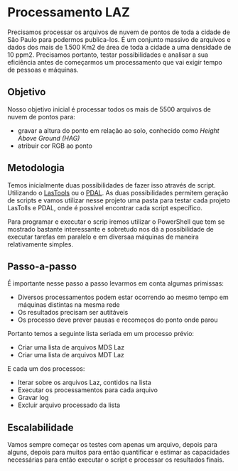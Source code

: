 # Processamento LAZ

Precisamos processar os arquivos de nuvem de pontos de toda a cidade de São Paulo para podermos publica-los. É um conjunto massivo de arquivos e dados dos mais de 1.500 Km2 de área de toda a cidade a uma densidade de 10 ppm2. Precisamos portanto, testar possibilidades e analisar a sua eficiência antes de começarmos um processamento que vai exigir tempo de pessoas e máquinas.

## Objetivo

Nosso objetivo inicial é processar todos os mais de 5500 arquivos de nuvem de pontos para:

* gravar a altura do ponto em relação ao solo, conhecido como _Height Above Ground (HAG)_
* atribuir cor RGB ao ponto

## Metodologia

Temos inicialmente duas possibilidades de fazer isso através de script. Utilizando o [LasTools](https://github.com/LAStools/LAStools) ou o [PDAL](https://github.com/PDAL/PDAL). As duas possibilidades permitem geração de scripts e vamos utilizar nesse projeto uma pasta para testar cada projeto LasTolls e PDAL, onde é possível encontrar cada script específico.

Para programar e executar o scrip iremos utilizar o PowerShell que tem se mostrado bastante interessante e sobretudo nos dá a possibilidade de executar tarefas em paralelo e em diversaa máquinas de maneira relativamente simples.

## Passo-a-passo

É importante nesse passo a passo levarmos em conta algumas primissas:

* Diversos processamentos podem estar ocorrendo ao mesmo tempo em máquinas distintas na mesma rede
* Os resultados precisam ser autitáveis
* Os processo deve prever pausas e recomeços do ponto onde parou

Portanto temos a seguinte lista seriada em um processo prévio:

* Criar uma lista de arquivos MDS Laz
* Criar uma lista de arquivos MDT Laz

E cada um dos processos:

* Iterar sobre os arquivos Laz, contidos na lista
* Executar os processamentos para cada arquivo
* Gravar log
* Excluir arquivo processado da lista

## Escalabilidade

Vamos sempre começar os testes com apenas um arquivo, depois para alguns, depois para muitos para então quantificar e estimar as capacidades necessárias para então executar o script e processar os resultados finais.